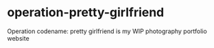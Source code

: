 operation-pretty-girlfriend
===========================
Operation codename: pretty girlfriend is my WIP photography portfolio website
